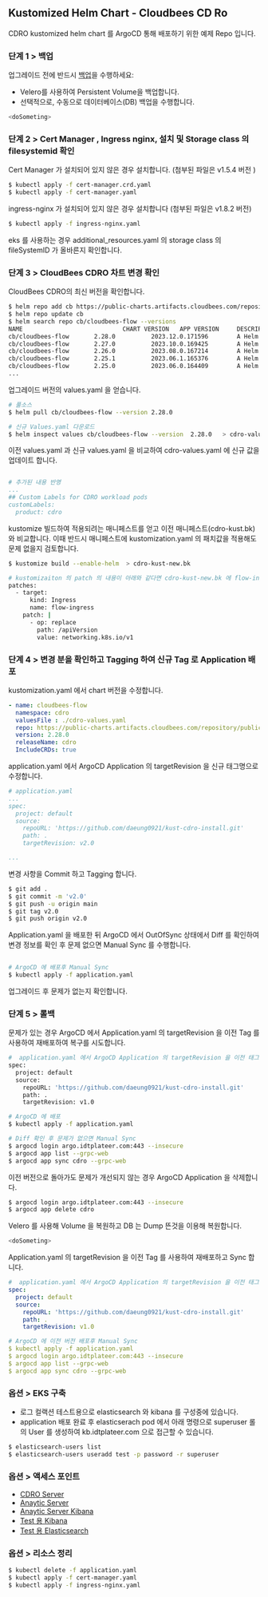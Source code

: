 ## Kustomized Helm Chart - Cloudbees CD Ro

CDRO kustomized helm chart 를 ArgoCD 통해 배포하기 위한 예제 Repo 입니다.

### 단계 1 > 백업

업그레이드 전에 반드시 [백업](https://docs.bitnami.com/tutorials/backup-restore-data-mariadb-galera-kubernetes/)을 수행하세요:
- Velero를 사용하여 Persistent Volume을 백업합니다.
- 선택적으로, 수동으로 데이터베이스(DB) 백업을 수행합니다.

```bash
<doSometing>
```

### 단계 2 >  Cert Manager , Ingress nginx, 설치 및 Storage class 의 filesystemid 확인

Cert Manager 가 설치되어 있지 않은 경우 설치합니다. (첨부된 파일은 v1.5.4 버전 )

```bash
$ kubectl apply -f cert-manager.crd.yaml
$ kubectl apply -f cert-manager.yaml
```

ingress-nginx 가 설치되어 있지 않은 경우 설치합니다 (첨부된 파일은 v1.8.2 버전)

```bash
$ kubectl apply -f ingress-nginx.yaml
```

eks 를 사용하는 경우 additional_resources.yaml 의 storage class 의 fileSystemID 가 올바른지 확인합니다.

### 단계 3 >  CloudBees CDRO 차트 변경 확인 

CloudBees CDRO의 최신 버전을 확인합니다.

```bash
$ helm repo add cb https://public-charts.artifacts.cloudbees.com/repository/public/
$ helm repo update cb
$ helm search repo cb/cloudbees-flow --versions                   
NAME                            CHART VERSION   APP VERSION     DESCRIPTION
cb/cloudbees-flow       2.28.0          2023.12.0.171596        A Helm chart for CloudBees Flow
cb/cloudbees-flow       2.27.0          2023.10.0.169425        A Helm chart for CloudBees Flow
cb/cloudbees-flow       2.26.0          2023.08.0.167214        A Helm chart for CloudBees Flow
cb/cloudbees-flow       2.25.1          2023.06.1.165376        A Helm chart for CloudBees Flow
cb/cloudbees-flow       2.25.0          2023.06.0.164409        A Helm chart for CloudBees Flow
...

```

업그레이드 버전의 values.yaml 을 얻습니다.

```bash
# 풀소스 
$ helm pull cb/cloudbees-flow --version 2.28.0

# 신규 Values.yaml 다운로드
$ helm inspect values cb/cloudbees-flow --version  2.28.0   > cdro-values-new.yaml
```

이전 values.yaml 과 신규 values.yaml 을 비교하여  cdro-values.yaml 에 신규 값을 업데이트 합니다.

```yaml

# 추가된 내용 반영
...
## Custom Labels for CDRO workload pods
customLabels:
  product: cdro

```

kustomize 빌드하여 적용되려는 매니페스트를 얻고 이전 매니페스트(cdro-kust.bk) 와 비교합니다. 이때 반드시 매니페스트에 kustomization.yaml 의 패치값을 적용해도 문제 없을지 검토합니다.

```bash
$ kustomize build --enable-helm  > cdro-kust-new.bk

# kustomizaiton 의 patch 의 내용이 아래와 같다면 cdro-kust-new.bk 에 flow-ingress 가 있는지 확인하고 apiVersion 을 바꿔도 될지 확인
patches:
  - target:
      kind: Ingress
      name: flow-ingress
    patch: |
      - op: replace
        path: /apiVersion
        value: networking.k8s.io/v1

```

### 단계 4 > 변경 분을 확인하고 Tagging 하여 신규 Tag 로 Application 배포

kustomization.yaml 에서 chart 버전을 수정합니다.

```yaml
- name: cloudbees-flow
  namespace: cdro
  valuesFile : ./cdro-values.yaml
  repo: https://public-charts.artifacts.cloudbees.com/repository/public
  version: 2.28.0
  releaseName: cdro 
  IncludeCRDs: true
```

application.yaml 에서 ArgoCD Application 의 targetRevision 을 신규 태그명으로 수정합니다.

```yaml
# application.yaml
...
spec: 
  project: default
  source:
    repoURL: 'https://github.com/daeung0921/kust-cdro-install.git'
    path: .
    targetRevision: v2.0

...
```

변경 사항을 Commit 하고 Tagging 합니다.

```bash
$ git add .
$ git commit -m 'v2.0'
$ git push -u origin main
$ git tag v2.0
$ git push origin v2.0 

```

Application.yaml 을 배포한 뒤 ArgoCD 에서 OutOfSync 상태에서 Diff 를 확인하여 변경 정보를 확인 후 문제 없으면 Manual Sync 를 수행합니다.

```bash
 
# ArgoCD 에 배포후 Manual Sync
$ kubectl apply -f application.yaml

``` 

업그레이드 후 문제가 없는지 확인합니다.

### 단계 5 > 롤백

문제가 있는 경우 ArgoCD 에서 Application.yaml 의 targetRevision 을 이전 Tag 를 사용하여 재배포하여 복구를 시도합니다.

```bash
#  application.yaml 에서 ArgoCD Application 의 targetRevision 을 이전 태그명으로 수정
spec: 
  project: default
  source:
    repoURL: 'https://github.com/daeung0921/kust-cdro-install.git'
    path: .
    targetRevision: v1.0

# ArgoCD 에 배포
$ kubectl apply -f application.yaml

# Diff 확인 후 문제가 없으면 Manual Sync
$ argocd login argo.idtplateer.com:443 --insecure
$ argocd app list --grpc-web
$ argocd app sync cdro --grpc-web
```

이전 버전으로 돌아가도 문제가 개선되지 않는 경우 ArgoCD Application 을 삭제합니다.

```bash
$ argocd login argo.idtplateer.com:443 --insecure
$ argocd app delete cdro
```

Velero 를 사용해 Volume 을 복원하고 DB 는 Dump 뜬것을 이용해 복원합니다.

```bash
<doSometing>
```

Application.yaml 의 targetRevision 을 이전 Tag 를 사용하여 재배포하고 Sync 합니다.

```YAML
#  application.yaml 에서 ArgoCD Application 의 targetRevision 을 이전 태그명으로 수정
spec: 
  project: default
  source:
    repoURL: 'https://github.com/daeung0921/kust-cdro-install.git'
    path: .
    targetRevision: v1.0

# ArgoCD 에 이전 버전 배포후 Manual Sync
$ kubectl apply -f application.yaml
$ argocd login argo.idtplateer.com:443 --insecure
$ argocd app list --grpc-web
$ argocd app sync cdro --grpc-web
```

### 옵션 > EKS 구축

- 로그 컬랙션 테스트용으로 elasticsearch 와 kibana 를 구성중에 있습니다. 
- application 배포 완료 후 elasticserach pod 에서 아래 명령으로 superuser 롤의 User 를 생성하여 kb.idtplateer.com 으로 접근할 수 있습니다.

```bash
$ elasticsearch-users list 
$ elasticsearch-users useradd test -p password -r superuser
```

### 옵션 > 액세스 포인트

- [CDRO Server](https://cdro.idtplateer.com)
- [Anaytic Server ](https://dois.idtplateer.com:9200/)
- [Anaytic Server Kibana](https://doik.idtplateer.com/)
- [Test 용 Kibana](https://kb.idtplateer.com:5601)
- [Test 용 Elasticsearch](https://es.idtplateer.com:9200)

### 옵션 > 리소스 정리

```bash
$ kubectl delete -f application.yaml 
$ kubectl apply -f cert-manager.yaml 
$ kubectl apply -f ingress-nginx.yaml
```